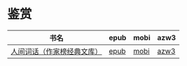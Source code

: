 # 鉴赏

| 书名 | epub | mobi | azw3 |
| --- | --- | --- | --- |
| [人间词话（作家榜经典文库）](http://ct.dalanmei.com/f/31084289-571778289-8b8dee) | [epub](http://ct.dalanmei.com/f/31084289-571778289-8b8dee) | [mobi](http://ct.dalanmei.com/f/31084289-571517607-551eab) | [azw3](http://ct.dalanmei.com/f/31084289-571923459-d99167) |
